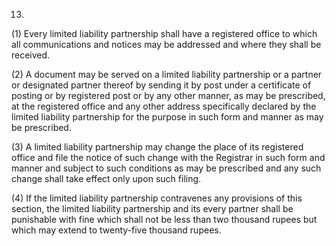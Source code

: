 13.
(1) Every limited liability partnership shall have a registered office to which all communications and notices may be addressed and where they shall be received.

(2) A document may be served on a limited liability partnership or a partner or designated partner thereof by sending it by post under a certificate of posting or by registered post or by any other manner, as may be prescribed, at the registered office and any other address specifically declared by the limited liability partnership for the purpose in such form and manner as may be prescribed.

(3) A limited liability partnership may change the place of its registered office and file the notice of such change with the Registrar in such form and manner and subject to such conditions as may be prescribed and any such change shall take effect only upon such filing.

(4) If the limited liability partnership contravenes any provisions of this section, the limited liability partnership and its every partner shall be punishable with fine which shall not be less than two thousand rupees but which may extend to twenty-five thousand rupees.
